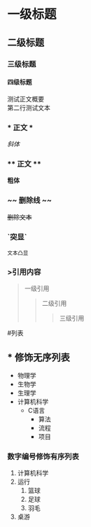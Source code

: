 # 一级标题

## 二级标题

### 三级标题

#### 四级标题

测试正文概要<br>
第二行测试文本

### \* 正文 \* 
*斜体*

### \*\* 正文 \*\*
**粗体**

### \~\~ 删除线 \~\~
~~删除文本~~

### \`突显\`
`文本凸显`


### \>引用内容

>一级引用
>>二级引用
>>>三级引用

#列表
## \* 修饰无序列表
* 物理学
* 生物学
* 生理学
* 计算机科学
  * C语言
    * 算法
    * 流程
    * 项目

### 数字编号修饰有序列表
1. 计算机科学
2. 运行
    1. 篮球
    2. 足球
    3. 羽毛
3. 桌游
	
